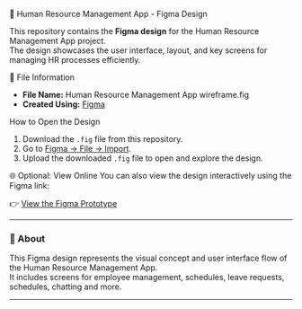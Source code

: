 🎨 Human Resource Management App - Figma Design

This repository contains the **Figma design** for the Human Resource Management App project.  
The design showcases the user interface, layout, and key screens for managing HR processes efficiently.

📁 File Information
- **File Name:** Human Resource Management App wireframe.fig
- **Created Using:** [Figma](https://www.figma.com/)

How to Open the Design
1. Download the `.fig` file from this repository.  
2. Go to [Figma → File → Import](https://www.figma.com/files).  
3. Upload the downloaded `.fig` file to open and explore the design.

🌐 Optional: View Online
You can also view the design interactively using the Figma link:  

👉 [View the Figma Prototype](https://www.figma.com/proto/12HfaNOOQ8tPVrR7PUMabU/Human-Resource-Management-App-wireframe?node-id=1-6&starting-point-node-id=1%3A6&show-proto-sidebar=1&t=OO8sMo9Bk5EcvFHx-1)

---

### 🧠 About
This Figma design represents the visual concept and user interface flow of the Human Resource Management App.  
It includes screens for employee management, schedules, leave requests, schedules, chatting and more.

---











